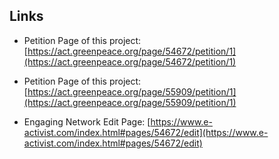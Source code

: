 

## Links

* Petition Page of this project: [https://act.greenpeace.org/page/54672/petition/1](https://act.greenpeace.org/page/54672/petition/1)

* Petition Page of this project: [https://act.greenpeace.org/page/55909/petition/1](https://act.greenpeace.org/page/55909/petition/1)

* Engaging Network Edit Page: [https://www.e-activist.com/index.html#pages/54672/edit](https://www.e-activist.com/index.html#pages/54672/edit)